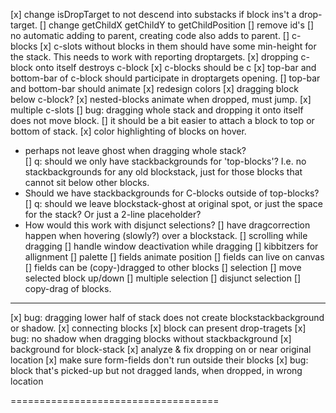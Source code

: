 [x] change isDropTarget to not descend into substacks if block ins't a drop-target.
[] change getChildX getChildY to getChildPosition
[] remove id's
[] no automatic adding to parent, creating code also adds to parent.
[] c-blocks
  [x] c-slots without blocks in them should have some min-height for the stack. This needs to work with reporting droptargets.
  [x] dropping c-block onto itself destroys c-block
  [x] c-blocks should be c
    [x] top-bar and bottom-bar of c-block should participate in droptargets opening.
    [] top-bar and bottom-bar should animate
  [x] redesign colors
  [x] dragging block below c-block?
  [x] nested-blocks animate when dropped, must jump.
  [x] multiple c-slots
[] bug: dragging whole stack and dropping it onto itself does not move block.
[] it should be a bit easier to attach a block to top or bottom of stack.
[x] color highlighting of blocks on hover.
  * perhaps not leave ghost when dragging whole stack?  
[] q: should we only have stackbackgrounds for 'top-blocks'? I.e. no stackbackgrounds for any old blockstack, just for those blocks that cannot sit below other blocks. 
  * Should we have stackbackgrounds for C-blocks outside of top-blocks? 
[] q: should we leave blockstack-ghost at original spot, or just the space for the stack? Or just a 2-line placeholder? 
  * How would this work with disjunct selections?
[] have dragcorrection happen when hovering (slowly?) over a blockstack.
[] scrolling while dragging
[] handle window deactivation while dragging
[] kibbitzers for allignment
[] palette
[] fields animate position
[] fields can live on canvas
[] fields can be (copy-)dragged to other blocks
[] selection
  [] move selected block up/down
  [] multiple selection
  [] disjunct selection
[] copy-drag of blocks. 
-------------
[x] bug: dragging lower half of stack does not create blockstackbackground or shadow.
[x] connecting blocks
  [x] block can present drop-tragets
[x] bug: no shadow when dragging blocks without stackbackground
[x] background for block-stack
[x] analyze & fix dropping on or near original location
[x] make sure form-fields don't run outside their blocks
[x] bug: block that's picked-up but not dragged lands, when dropped, in wrong location


====================================
